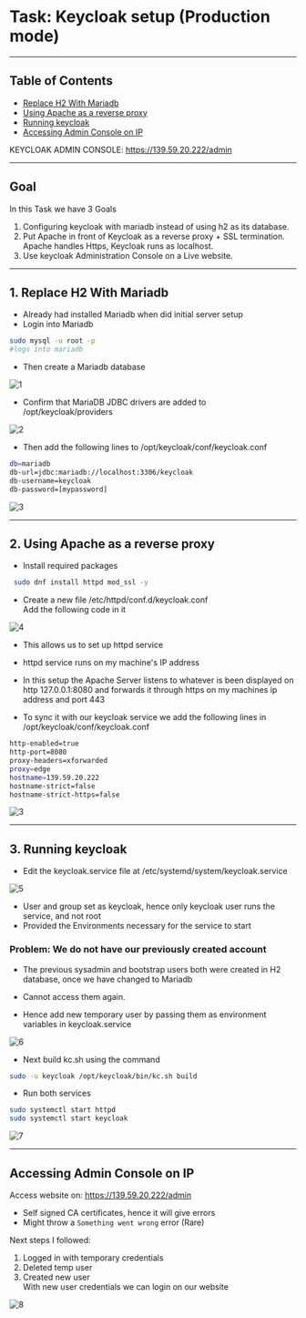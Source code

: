 # Task: Keycloak setup (Production mode)
---
## Table of Contents
- [Replace H2 With Mariadb](#1-replace-h2-with-mariadb)
- [Using Apache as a reverse proxy](#2-using-apache-as-a-reverse-proxy)
- [Running keycloak](#3-running-keycloak)
- [Accessing Admin Console on IP](#accessing-admin-console-on-ip)

KEYCLOAK ADMIN CONSOLE: https://139.59.20.222/admin

---

## Goal
In this Task we have 3 Goals  
1. Configuring keycloak with mariadb instead of using h2 as its database.  
2. Put Apache in front of Keycloak as a reverse proxy + SSL termination.  
   Apache handles Https, Keycloak runs as localhost. 
3. Use keycloak Administration Console on a Live website.

---

## 1. Replace H2 With Mariadb

- Already had installed Mariadb when did initial server setup  
- Login into Mariadb
```bash
sudo mysql -u root -p
#logs into mariadb
```
- Then create a Mariadb database

![1](./images/2.5/1.png)

- Confirm that MariaDB JDBC drivers are added to /opt/keycloak/providers

![2](./images/2.5/2.png)

- Then add the following lines to /opt/keycloak/conf/keycloak.conf 
```bash
db=mariadb 
db-url=jdbc:mariadb://localhost:3306/keycloak 
db-username=keycloak
db-password=[mypassword]
```
![3](./images/2.5/3.png)

---

## 2. Using Apache as a reverse proxy

- Install required packages 
```bash
 sudo dnf install httpd mod_ssl -y 
```

- Create a new file /etc/httpd/conf.d/keycloak.conf  
Add the following code in it

![4](./images/2.5/4.png) 

- This allows us to set up httpd service  
- httpd service runs on my machine's IP address  
  
- In this setup the Apache Server listens to whatever is been displayed on http 127.0.0.1:8080 and forwards it through https on my machines ip address and port 443  

- To sync it with our keycloak service we add the following lines in /opt/keycloak/conf/keycloak.conf
```bash
http-enabled=true
http-port=8080
proxy-headers=xforwarded
proxy=edge
hostname=139.59.20.222
hostname-strict=false
hostname-strict-https=false
```

![3](./images/2.5/3.png) 

---

## 3. Running keycloak

- Edit the keycloak.service file at /etc/systemd/system/keycloak.service

![5](./images/2.5/5.png) 

- User and group set as keycloak, hence only keycloak user runs the service, and not root  
- Provided the Environments necessary for the service to start

### Problem: We do not have our previously created account 
- The previous sysadmin and bootstrap users both were created in H2 database, once we have changed to Mariadb  
- Cannot access them again.

- Hence add new temporary user by passing them as environment variables in keycloak.service

![6](./images/2.5/6.png)

- Next build kc.sh using the command
```bash
sudo -u keycloak /opt/keycloak/bin/kc.sh build
```

- Run both services
```bash
sudo systemctl start httpd
sudo systemctl start keycloak
```

![7](./images/2.5/7.png)

---

## Accessing Admin Console on IP

Access website on: https://139.59.20.222/admin  
- Self signed CA certificates, hence it will give errors
- Might throw a `Something went wrong` error (Rare)

Next steps I followed:  
1. Logged in with temporary credentials
2. Deleted temp user
3. Created new user  
With new user credentials we can login on our website
  

![8](./images/2.5/8.png)

